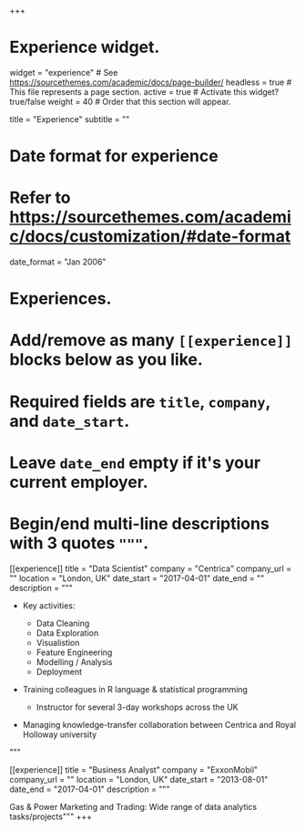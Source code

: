 +++
# Experience widget.
widget = "experience"  # See https://sourcethemes.com/academic/docs/page-builder/
headless = true  # This file represents a page section.
active = true  # Activate this widget? true/false
weight = 40  # Order that this section will appear.

title = "Experience"
subtitle = ""

# Date format for experience
#   Refer to https://sourcethemes.com/academic/docs/customization/#date-format
date_format = "Jan 2006"

# Experiences.
#   Add/remove as many `[[experience]]` blocks below as you like.
#   Required fields are `title`, `company`, and `date_start`.
#   Leave `date_end` empty if it's your current employer.
#   Begin/end multi-line descriptions with 3 quotes `"""`.
[[experience]]
  title = "Data Scientist"
  company = "Centrica"
  company_url = ""
  location = "London, UK"
  date_start = "2017-04-01"
  date_end = ""
  description = """

  * Key activities:  

      + Data Cleaning
      + Data Exploration
      + Visualistion
      + Feature Engineering
      + Modelling / Analysis
      + Deployment

  * Training colleagues in R language & statistical programming

      + Instructor for several 3-day workshops across the UK

  * Managing knowledge-transfer collaboration between Centrica and Royal Holloway university

  """

[[experience]]
  title = "Business Analyst"
  company = "ExxonMobil"
  company_url = ""
  location = "London, UK"
  date_start = "2013-08-01"
  date_end = "2017-04-01"
  description = """

  Gas & Power Marketing and Trading: Wide range of data analytics tasks/projects"""
+++

